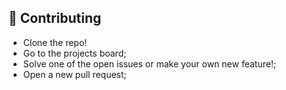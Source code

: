 ## 🎉 Contributing <a name = "contributing"></a>

- Clone the repo!
- Go to the projects board;
- Solve one of the open issues or make your own new feature!;
- Open a new pull request;
